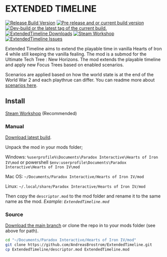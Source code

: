 # EXTENDED TIMELINE
<a href="https://github.com/ExtendedTimeline/ExtendedTimeline/releases/latest"><img src="https://img.shields.io/github/release/ExtendedTimeline/ExtendedTimeline.svg?style=for-the-badge&label=Release%20Build" alt="Release Build Version"></a>
<a href="https://github.com/ExtendedTimeline/ExtendedTimeline/releases/"><img src="https://img.shields.io/github/release/ExtendedTimeline/ExtendedTimeline/all.svg?style=for-the-badge&label=Pre-release" alt="Pre release and or current build version"></a>
<a href="https://github.com/ExtendedTimeline/ExtendedTimeline/tags"><img src="https://img.shields.io/github/tag/ExtendedTimeline/ExtendedTimeline.svg?style=for-the-badge&colorB=df2d00&label=Latest%20Tag" alt="Dev-build or the latest tag of the current build."></a><br>
<a href="https://github.com/ExtendedTimeline/ExtendedTimeline/releases/latest"><img src="https://img.shields.io/github/downloads/ExtendedTimeline/ExtendedTimeline/total.svg?style=for-the-badge&label=Downloads" alt="ExtendedTimeline Downloads"></a>
<a href="https://steamcommunity.com/sharedfiles/filedetails/?id=2747306152"><img src="https://img.shields.io/endpoint.svg?url=https%3A%2F%2Fshieldsio-steam-workshop.jross.me%2F2747306152&style=for-the-badge" alt="Steam Workshop"></a>
<a href="https://github.com/ExtendedTimeline/ExtendedTimeline/issues"><img src="https://img.shields.io/github/issues-raw/ExtendedTimeline/ExtendedTimeline.svg?style=for-the-badge&label=Issues" alt="ExtendedTimeline Issues"></a>

Extended Timeline aims to extend the playable time in vanilla Hearts of Iron 4 while still keeping the vanilla fealing.
The mod is a submod for the Ultimate Tech Tree : New Horizons.
The mod extends the playable timeline and apply new Focus Trees based on enabled scenarios.

Scenarios are applied based on how the world state is at the end of the World War 2 and each playthrue can differ. You can readme more about [scenarios here](https://github.com/ExtendedTimeline/ExtendedTimeline/blob/main/docs/scenario.md).

## Install
[Steam Workshop](https://steamcommunity.com/sharedfiles/filedetails/?id=2747306152) (Recommended)

### Manual
[Download latest build](https://github.com/ExtendedTimeline/ExtendedTimeline/releases/latest).

Unpack the mod in your mods folder;

Windows:
`%userprofile%\Documents\Paradox Interactive\Hearts of Iron IV\mod` or powershell `$env:userprofile\Documents\Paradox Interactive\Hearts of Iron IV\mod`

Mac OS: `~/Documents/Paradox Interactive/Hearts of Iron IV/mod`

Linux: `~/.local/share/Paradox Interactive/Hearts of Iron IV/mod`

Then copy the `descriptor.mod` to the mod folder and rename it to the same name as the mod. *Example: `ExtendedTimeline.mod`*

### Source
[Download the main branch](https://github.com/AndreasBrostrom/ExtendedTimeline/archive/refs/heads/main.zip) or clone the repo in to your mods folder (see above for path).

```bash
cd "~/Documents/Paradox Interactive/Hearts of Iron IV/mod"
git clone https://github.com/AndreasBrostrom/ExtendedTimeline.git
cp ExtendedTimeline/descriptor.mod ExtendedTimeline.mod
```
